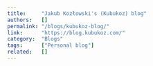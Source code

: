 ```yaml
---
title:     "Jakub Kozłowski's (Kubukoz) blog"
authors:   []
permalink: "/blogs/kubukoz-blog/"
link:      "https://blog.kubukoz.com/"
category:  "Blogs"
tags:      ["Personal blog"]
related:   []
---
```

